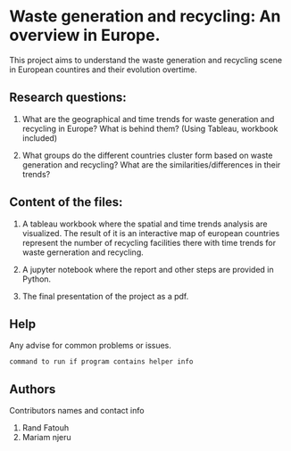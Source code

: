 # Waste generation and recycling: An overview in Europe.

This project aims to understand the waste generation and recycling scene in European countires and their evolution overtime.

## Research questions:


1.   What are the geographical and time trends for waste generation and recycling in Europe? What is behind them? (Using Tableau, workbook included)

2.   What groups do the different countries cluster form based on waste generation and recycling? What are the similarities/differences in their trends?

## Content of the files:
1.   A tableau workbook where the spatial and time trends analysis are visualized. The result of it is an interactive map of european countries represent the number of recycling facilities there with time trends for waste gerneration and recycling.

2.  A jupyter notebook where the report and other steps are provided in Python.
   
3.  The final presentation of the project as a pdf.


## Help

Any advise for common problems or issues.
```
command to run if program contains helper info
```

## Authors

Contributors names and contact info

1. Rand Fatouh 
2. Mariam njeru



